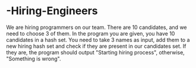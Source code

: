 # -Hiring-Engineers
We are hiring programmers on our team. There are 10 candidates, and we need to choose 3 of them. In the program you are given, you have 10 candidates in a hash set. You need to take 3 names as input, add them to a new hiring hash set and check if they are present in our candidates set. If they are, the program should output "Starting hiring process", otherwise, "Something is wrong".
